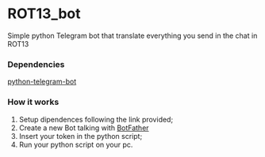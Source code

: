 # ROT13_bot
Simple python Telegram bot that translate everything you send in the chat in ROT13

### Dependencies
[python-telegram-bot](https://github.com/python-telegram-bot/python-telegram-bot)

### How it works
1. Setup dipendences following the link provided;
2. Create a new Bot talking with [BotFather](https://core.telegram.org/bots#6-botfather)
3. Insert your token in the python script;
4. Run your python script on your pc.
